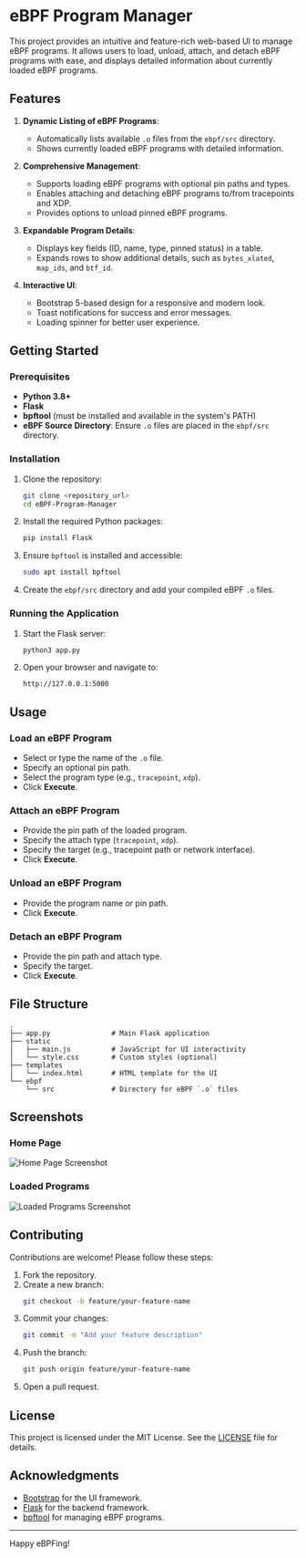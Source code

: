 # eBPF Program Manager

This project provides an intuitive and feature-rich web-based UI to manage eBPF programs. It allows users to load, unload, attach, and detach eBPF programs with ease, and displays detailed information about currently loaded eBPF programs.

## Features

1. **Dynamic Listing of eBPF Programs**:
   - Automatically lists available `.o` files from the `ebpf/src` directory.
   - Shows currently loaded eBPF programs with detailed information.

2. **Comprehensive Management**:
   - Supports loading eBPF programs with optional pin paths and types.
   - Enables attaching and detaching eBPF programs to/from tracepoints and XDP.
   - Provides options to unload pinned eBPF programs.

3. **Expandable Program Details**:
   - Displays key fields (ID, name, type, pinned status) in a table.
   - Expands rows to show additional details, such as `bytes_xlated`, `map_ids`, and `btf_id`.

4. **Interactive UI**:
   - Bootstrap 5-based design for a responsive and modern look.
   - Toast notifications for success and error messages.
   - Loading spinner for better user experience.

## Getting Started

### Prerequisites

- **Python 3.8+**
- **Flask**
- **bpftool** (must be installed and available in the system's PATH)
- **eBPF Source Directory**: Ensure `.o` files are placed in the `ebpf/src` directory.

### Installation

1. Clone the repository:
   ```bash
   git clone <repository_url>
   cd eBPF-Program-Manager
   ```

2. Install the required Python packages:
   ```bash
   pip install Flask
   ```

3. Ensure `bpftool` is installed and accessible:
   ```bash
   sudo apt install bpftool
   ```

4. Create the `ebpf/src` directory and add your compiled eBPF `.o` files.

### Running the Application

1. Start the Flask server:
   ```bash
   python3 app.py
   ```

2. Open your browser and navigate to:
   ```
   http://127.0.0.1:5000
   ```

## Usage

### Load an eBPF Program
- Select or type the name of the `.o` file.
- Specify an optional pin path.
- Select the program type (e.g., `tracepoint`, `xdp`).
- Click **Execute**.

### Attach an eBPF Program
- Provide the pin path of the loaded program.
- Specify the attach type (`tracepoint`, `xdp`).
- Specify the target (e.g., tracepoint path or network interface).
- Click **Execute**.

### Unload an eBPF Program
- Provide the program name or pin path.
- Click **Execute**.

### Detach an eBPF Program
- Provide the pin path and attach type.
- Specify the target.
- Click **Execute**.

## File Structure

```plaintext
.
├── app.py               # Main Flask application
├── static
│   ├── main.js          # JavaScript for UI interactivity
│   └── style.css        # Custom styles (optional)
├── templates
│   └── index.html       # HTML template for the UI
└── ebpf
    └── src              # Directory for eBPF `.o` files
```

## Screenshots

### Home Page
![Home Page Screenshot](screenshots/home_page.png)

### Loaded Programs
![Loaded Programs Screenshot](screenshots/loaded_programs.png)

## Contributing

Contributions are welcome! Please follow these steps:

1. Fork the repository.
2. Create a new branch:
   ```bash
   git checkout -b feature/your-feature-name
   ```
3. Commit your changes:
   ```bash
   git commit -m "Add your feature description"
   ```
4. Push the branch:
   ```bash
   git push origin feature/your-feature-name
   ```
5. Open a pull request.

## License

This project is licensed under the MIT License. See the [LICENSE](LICENSE) file for details.

## Acknowledgments

- [Bootstrap](https://getbootstrap.com/) for the UI framework.
- [Flask](https://flask.palletsprojects.com/) for the backend framework.
- [bpftool](https://man7.org/linux/man-pages/man8/bpftool.8.html) for managing eBPF programs.

---
Happy eBPFing!
